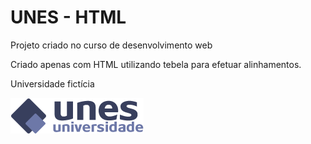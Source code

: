 # UNES - HTML

Projeto criado no curso de desenvolvimento web

Criado apenas com HTML utilizando tebela para efetuar alinhamentos.

Universidade fictícia

![](img/logo.png)
